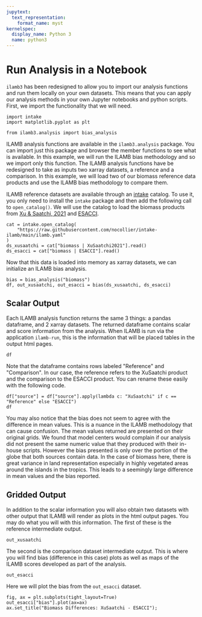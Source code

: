 ```yaml
---
jupytext:
  text_representation:
    format_name: myst
kernelspec:
  display_name: Python 3
  name: python3
---
```


# Run Analysis in a Notebook

`ilamb3` has been redesigned to allow you to import our analysis functions and run them locally on your own datasets. This means that you can apply our analysis methods in your own Jupyter notebooks and python scripts. First, we import the functionality that we will need.

```{code-cell}
import intake
import matplotlib.pyplot as plt

from ilamb3.analysis import bias_analysis
```

ILAMB analysis functions are available in the `ilamb3.analysis` package. You can import just this package and browser the member functions to see what is available. In this example, we will run the ILAMB bias methodology and so we import only this function. The ILAMB analysis functions have be redesigned to take as inputs two xarray datasets, a reference and a comparison. In this example, we will load two of our biomass reference data products and use the ILAMB bias methodology to compare them.

ILAMB reference datasets are available through an [intake](https://github.com/intake/intake) catalog. To use it, you only need to install the `intake` package and then add the following call to `open_catalog()`. We will use the catalog to load the biomass products from [Xu & Saatchi, 2021](https://zenodo.org/records/4161694) and [ESACCI](https://climate.esa.int/en/projects/biomass/).

```{code-cell}
cat = intake.open_catalog(
    "https://raw.githubusercontent.com/nocollier/intake-ilamb/main/ilamb.yaml"
)
ds_xusaatchi = cat["biomass | XuSaatchi2021"].read()
ds_esacci = cat["biomass | ESACCI"].read()
```

Now that this data is loaded into memory as xarray datasets, we can initialize an ILAMB bias analysis.

```{code-cell}
bias = bias_analysis("biomass")
df, out_xusaatchi, out_esacci = bias(ds_xusaatchi, ds_esacci)
```

## Scalar Output

Each ILAMB analysis function returns the same 3 things: a pandas dataframe, and 2 xarray datasets. The returned dataframe contains scalar and score information from the analysis. When ILAMB is run via the application `ilamb-run`, this is the information that will be placed tables in the output html pages.

```{code-cell}
df
```

Note that the dataframe contains rows labeled "Reference" and "Comparison". In our case, the reference refers to the XuSaatchi product and the comparison to the ESACCI product. You can rename these easily with the following code.

```{code-cell}
df["source"] = df["source"].apply(lambda c: "XuSaatchi" if c == "Reference" else "ESACCI")
df
```

You may also notice that the bias does not seem to agree with the difference in mean values. This is a nuance in the ILAMB methodology that can cause confusion. The mean values returned are presented on their original grids. We found that model centers would complain if our analysis did not present the same numeric value that they produced with their in-house scripts. However the bias presented is only over the portion of the globe that both sources contain data. In the case of biomass here, there is great variance in land representation especially in highly vegetated areas around the islands in the tropics. This leads to a seemingly large difference in mean values and the bias reported.

## Gridded Output

In addition to the scalar information you will also obtain two datasets with other output that ILAMB will render as plots in the html output pages. You may do what you will with this information. The first of these is the reference intermediate output.

```{code-cell}
out_xusaatchi
```

The second is the comparison dataset intermediate output. This is where you will find bias (difference in this case) plots as well as maps of the ILAMB scores developed as part of the analysis.

```{code-cell}
out_esacci
```

Here we will plot the bias from the `out_esacci` dataset.

```{code-cell}
fig, ax = plt.subplots(tight_layout=True)
out_esacci["bias"].plot(ax=ax)
ax.set_title("Biomass Differences: XuSaatchi - ESACCI");
```
